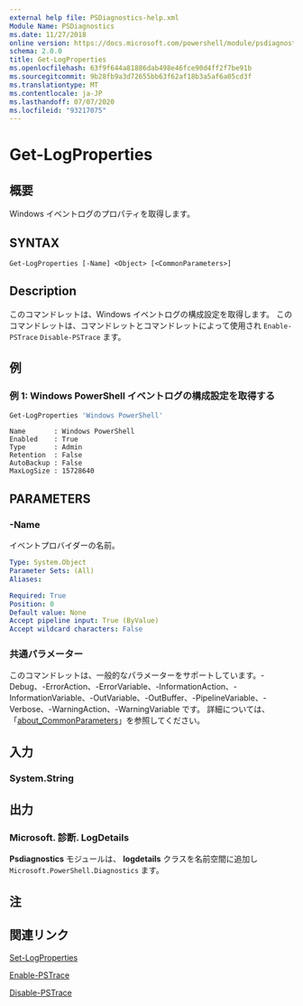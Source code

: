 ```yaml
---
external help file: PSDiagnostics-help.xml
Module Name: PSDiagnostics
ms.date: 11/27/2018
online version: https://docs.microsoft.com/powershell/module/psdiagnostics/get-logproperties?view=powershell-6&WT.mc_id=ps-gethelp
schema: 2.0.0
title: Get-LogProperties
ms.openlocfilehash: 63f9f644a81886dab498e46fce90d4ff2f7be91b
ms.sourcegitcommit: 9b28fb9a3d72655bb63f62af18b3a5af6a05cd3f
ms.translationtype: MT
ms.contentlocale: ja-JP
ms.lasthandoff: 07/07/2020
ms.locfileid: "93217075"
---
```

# Get-LogProperties

## 概要
Windows イベントログのプロパティを取得します。

## SYNTAX

```
Get-LogProperties [-Name] <Object> [<CommonParameters>]
```

## Description

このコマンドレットは、Windows イベントログの構成設定を取得します。 このコマンドレットは、コマンドレットとコマンドレットによって使用され `Enable-PSTrace` `Disable-PSTrace` ます。

## 例

### 例 1: Windows PowerShell イベントログの構成設定を取得する

```powershell
Get-LogProperties 'Windows PowerShell'
```

```Output
Name       : Windows PowerShell
Enabled    : True
Type       : Admin
Retention  : False
AutoBackup : False
MaxLogSize : 15728640
```

## PARAMETERS

### -Name

イベントプロバイダーの名前。

```yaml
Type: System.Object
Parameter Sets: (All)
Aliases:

Required: True
Position: 0
Default value: None
Accept pipeline input: True (ByValue)
Accept wildcard characters: False
```

### 共通パラメーター

このコマンドレットは、一般的なパラメーターをサポートしています。-Debug、-ErrorAction、-ErrorVariable、-InformationAction、-InformationVariable、-OutVariable、-OutBuffer、-PipelineVariable、-Verbose、-WarningAction、-WarningVariable です。 詳細については、「[about_CommonParameters](https://go.microsoft.com/fwlink/?LinkID=113216)」を参照してください。

## 入力

### System.String

## 出力

### Microsoft. 診断. LogDetails

**Psdiagnostics** モジュールは、 **logdetails** クラスを名前空間に追加し `Microsoft.PowerShell.Diagnostics` ます。

## 注

## 関連リンク

[Set-LogProperties](Set-LogProperties.md)

[Enable-PSTrace](Enable-PSTrace.md)

[Disable-PSTrace](Disable-PSTrace.md)
